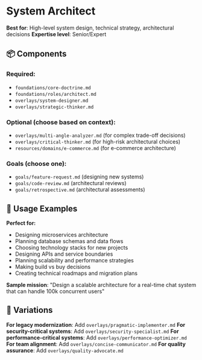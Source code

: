 # System Architect

**Best for**: High-level system design, technical strategy, architectural decisions
**Expertise level**: Senior/Expert

## 📦 Components

### Required:
- `foundations/core-doctrine.md`
- `foundations/roles/architect.md`
- `overlays/system-designer.md`
- `overlays/strategic-thinker.md`

### Optional (choose based on context):
- `overlays/multi-angle-analyzer.md` (for complex trade-off decisions)
- `overlays/critical-thinker.md` (for high-risk architectural choices)
- `resources/domains/e-commerce.md` (for e-commerce architecture)

### Goals (choose one):
- `goals/feature-request.md` (designing new systems)
- `goals/code-review.md` (architectural reviews)
- `goals/retrospective.md` (architectural assessments)

## 🎯 Usage Examples

**Perfect for:**
- Designing microservices architecture
- Planning database schemas and data flows
- Choosing technology stacks for new projects
- Designing APIs and service boundaries
- Planning scalability and performance strategies
- Making build vs buy decisions
- Creating technical roadmaps and migration plans

**Sample mission**: "Design a scalable architecture for a real-time chat system that can handle 100k concurrent users"

## 🔄 Variations

**For legacy modernization**: Add `overlays/pragmatic-implementer.md`
**For security-critical systems**: Add `overlays/security-specialist.md`
**For performance-critical systems**: Add `overlays/performance-optimizer.md`
**For team alignment**: Add `overlays/concise-communicator.md`
**For quality assurance**: Add `overlays/quality-advocate.md`
